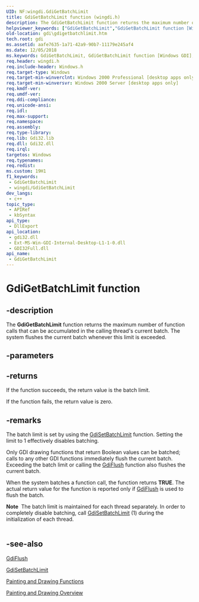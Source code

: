 ```yaml
---
UID: NF:wingdi.GdiGetBatchLimit
title: GdiGetBatchLimit function (wingdi.h)
description: The GdiGetBatchLimit function returns the maximum number of function calls that can be accumulated in the calling thread's current batch. The system flushes the current batch whenever this limit is exceeded.
helpviewer_keywords: ["GdiGetBatchLimit","GdiGetBatchLimit function [Windows GDI]","_win32_GdiGetBatchLimit","gdi.gdigetbatchlimit","wingdi/GdiGetBatchLimit"]
old-location: gdi\gdigetbatchlimit.htm
tech.root: gdi
ms.assetid: aafe7635-1a71-42a9-90b7-11179e245af4
ms.date: 12/05/2018
ms.keywords: GdiGetBatchLimit, GdiGetBatchLimit function [Windows GDI], _win32_GdiGetBatchLimit, gdi.gdigetbatchlimit, wingdi/GdiGetBatchLimit
req.header: wingdi.h
req.include-header: Windows.h
req.target-type: Windows
req.target-min-winverclnt: Windows 2000 Professional [desktop apps only]
req.target-min-winversvr: Windows 2000 Server [desktop apps only]
req.kmdf-ver: 
req.umdf-ver: 
req.ddi-compliance: 
req.unicode-ansi: 
req.idl: 
req.max-support: 
req.namespace: 
req.assembly: 
req.type-library: 
req.lib: Gdi32.lib
req.dll: Gdi32.dll
req.irql: 
targetos: Windows
req.typenames: 
req.redist: 
ms.custom: 19H1
f1_keywords:
 - GdiGetBatchLimit
 - wingdi/GdiGetBatchLimit
dev_langs:
 - c++
topic_type:
 - APIRef
 - kbSyntax
api_type:
 - DllExport
api_location:
 - gdi32.dll
 - Ext-MS-Win-GDI-Internal-Desktop-L1-1-0.dll
 - GDI32Full.dll
api_name:
 - GdiGetBatchLimit
---
```


# GdiGetBatchLimit function


## -description

The <b>GdiGetBatchLimit</b> function returns the maximum number of function calls that can be accumulated in the calling thread's current batch. The system flushes the current batch whenever this limit is exceeded.

## -parameters

## -returns

If the function succeeds, the return value is the batch limit.

If the function fails, the return value is zero.

## -remarks

The batch limit is set by using the <a href="/windows/desktop/api/wingdi/nf-wingdi-gdisetbatchlimit">GdiSetBatchLimit</a> function. Setting the limit to 1 effectively disables batching.

Only GDI drawing functions that return Boolean values can be batched; calls to any other GDI functions immediately flush the current batch. Exceeding the batch limit or calling the <a href="/windows/desktop/api/wingdi/nf-wingdi-gdiflush">GdiFlush</a> function also flushes the current batch.

When the system batches a function call, the function returns <b>TRUE</b>. The actual return value for the function is reported only if <a href="/windows/desktop/api/wingdi/nf-wingdi-gdiflush">GdiFlush</a> is used to flush the batch.

<div class="alert"><b>Note</b>  The batch limit is maintained for each thread separately. In order to completely disable batching, call <a href="/windows/desktop/api/wingdi/nf-wingdi-gdisetbatchlimit">GdiSetBatchLimit</a> (1) during the initialization of each thread.</div>
<div> </div>

## -see-also

<a href="/windows/desktop/api/wingdi/nf-wingdi-gdiflush">GdiFlush
      </a>



<a href="/windows/desktop/api/wingdi/nf-wingdi-gdisetbatchlimit">GdiSetBatchLimit
      </a>



<a href="/windows/desktop/gdi/painting-and-drawing-functions">Painting and Drawing Functions</a>



<a href="/windows/desktop/gdi/painting-and-drawing">Painting and Drawing Overview</a>